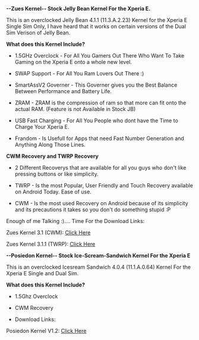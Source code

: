 

**--Zues Kernel-- Stock Jelly Bean Kernel For the Xperia E.**

This is an overclocked Jelly Bean 4.1.1 (11.3.A.2.23) Kernel for the Xperia E Single Sim Only, I have heard that it works on certain versions of the Dual Sim Verison of Jelly Bean.

**What does this Kernel Include?**

- 1.5GHz Overclock - For All You Gamers Out There Who Want To Take Gaming on the Xperia E onto a whole new level.

- SWAP Support - For All You Ram Lovers Out There :)

- SmartAssV2 Governer - This Governer gives you the Best Balance Between Performance and Battery Life.

- ZRAM - ZRAM is the compression of ram so that more can fit onto the actual RAM. (Feature is not Available in Stock JB)

- USB Fast Charging - For All You People who dont have the Time to Charge Your Xperia E.

- Frandom - Is Usefull for Apps that need Fast Number Generation and Anything Along Those Lines.

**CWM Recovery and TWRP Recovery**

- 2 Different Recoverys that are available for all you guys who don't like pressing buttons or like simplicity.

- TWRP - Is the most Popular, User Friendly and Touch Recovery available on Android Today. Ease of use.

- CWM - Is the most used Recovery on Android because of its simplicity and its precautions it takes so you don't do something stupid :P

Enough of me Talking :).... Time For the Download Links:

Zues Kernel 3.1 (CWM): [Click Here](https://mega.co.nz/#!0sk0yZSA!NjUwS_6HICKEza4OCq1LUcQFM0UbPeTkLhZ1XpkakvI)

Zues Kernel 3.1.1 (TWRP): [Click Here](https://mega.co.nz/#!R1VEmJSB!JgOBW_deYPdCYu5s_B7zhdxXHBnfIjNrIwtLANmxW0Q)

**--Posiedon Kernel-- Stock Ice-Scream-Sandwich Kernel For the Xperia E**

This is an overclocked Icesream Sandwich 4.0.4 (11.1.A.0.64) Kernel For the Xperia E Single and Dual Sim.

**What does this Kernel Include?**

- 1.5Ghz Overclock

- CWM Recovery

- Download Links:

Posiedon Kernel V1.2: [Click Here](https://mega.co.nz/#!B5kxgQaL!fCYEdVUFQa0tCBZ4LiOLSLTj3gIdaA2fJI-oCFp4foA)


